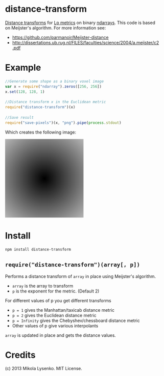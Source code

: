 distance-transform
==================
[Distance transforms](http://en.wikipedia.org/wiki/Distance_transform) for [Lp metrics](https://en.wikipedia.org/wiki/Lp_space) on binary [ndarrays](https://github.com/mikolalysenko/ndarray).  This code is based on Meijster's algorithm.  For more information see:

* https://github.com/parmanoir/Meijster-distance
* http://dissertations.ub.rug.nl/FILES/faculties/science/2004/a.meijster/c2.pdf


Example
=======

```javascript
//Generate some shape as a binary voxel image
var x = require("ndarray").zeros([256, 256])
x.set(128, 128, 1)

//Distance transform x in the Euclidean metric
require("distance-transform")(x)

//Save result
require("save-pixels")(x, "png").pipe(process.stdout)
```

Which creates the following image:

<img src="example/example.png">

Install
=======

    npm install distance-transform
    
## `require("distance-transform")(array[, p])`
Performs a distance transform of `array` in place using Meijster's algorithm.

* `array` is the array to transform
* `p` is the exponent for the metric.  (Default 2)

For different values of p you get different transforms

* `p = 1` gives the Manhattan/taxicab distance metric
* `p = 2` gives the Euclidean distance metric
* `p = Infinity` gives the Chebyshev/chessboard distance metric
* Other values of p give various interpolants

`array` is updated in place and gets the distance values.

Credits
=======
(c) 2013 Mikola Lysenko. MIT License.
